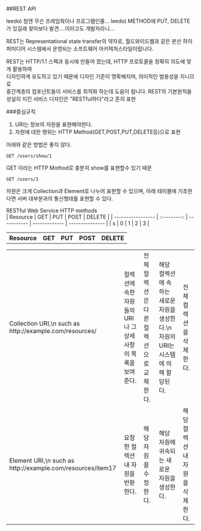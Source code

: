 ##REST API

leedo) 첨엔 무슨 프레임웍이나 프로그램인줄...
leedo) METHOD에 PUT, DELETE가 있길래 찾아보다 발견....이러고도 개발자라니...

REST는  Representational state transfer의 약자로, 월드와이드웹과 같은 분산 하이퍼미디어 시스템에서 운영되는 소프트웨어 아키텍처스타일이랍니다.

REST는 HTTP/1.1 스펙과 동시에 만들어 졌는데, HTTP 프로토콜을 정확히 의도에 맞게 활용하여  
디자인하게 유도하고 있기 때문에 디자인 기준이 명확해지며, 의미적인 범용성을 지니므로  
중간계층의 컴포넌트들이 서비스를 최적화 하는데 도음이 됩니다.
REST의 기본원칙을 성실히 지킨 서비스 디자인은 "RESTful하다"라고 흔히 표현

###중심규칙
1. URI는 정보의 자원을 표현해야한다.
2. 자원에 대한 행위는  HTTP Method(GET,POST,PUT,DELETE등)으로 표현

아래와 같은 방법은 좋지 않다.
```
GET /users/show/1
```
GET 이라는  HTTP Mothod로 충분히 show를 표현할수 있기 때문
```
GET /users/1
```


자원은 크게 Collection과 Element로 나누어 표현할 수 있으며,
아래 테이블에 기초한다면 서버 대부분과의 통신형태를 표현할 수 있다.

RESTful Web Service HTTP methods  
|			Resource			|			GET			|			PUT			|			POST			|			DELETE			|
| ----------------- | :---------: | ----------- | ------------- | --------------- |
| s | 0 | 1 | 2 | 3 |

<table>
<tr>
<th>Resource</th><th>GET</th><th>PUT</th><th>POST</th><th>DELETE</th>
</tr>
<table>
<tr>
<td>Collection URI,\n such as http://example.com/resources/</td>
<td>컬렉션에 속한 자원들의 URI나 그 상세사항의 목록을 보여준다.</td>
<td>전체 컬렉션은 다른 컬렉션으로 교체한다.</td>
<td>해당 컬렉션에 속하는 새로운 자원을 생성한다.\n자원의 URI는 시스템에 의해 할당된다.</td>
<td>전체 컬렉션을 삭제한다.</td>
</tr>
<tr>
<td>Element URI,\n such as http://example.com/resources/item17</td>
<td>요청한 컬렉션 내 자원을 반환한다.</td>
<td>해당 자원을 수정한다.</td>
<td>해당 자원에 귀속되는 새로운 자원을 생성한다.</td>
<td>해당 컬렉션내 자원을 삭제한다.</td>
</tr>
</table>

